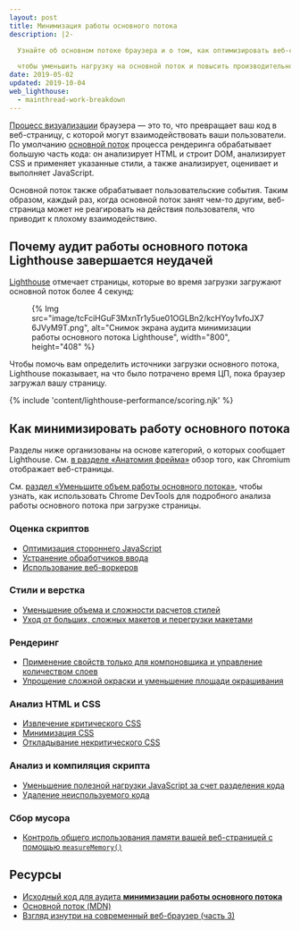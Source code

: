 ```yaml
---
layout: post
title: Минимизация работы основного потока
description: |2-

  Узнайте об основном потоке браузера и о том, как оптимизировать веб-страницу,

  чтобы уменьшить нагрузку на основной поток и повысить производительность.
date: 2019-05-02
updated: 2019-10-04
web_lighthouse:
  - mainthread-work-breakdown
---
```


[Процесс визуализации](https://developers.google.com/web/updates/2018/09/inside-browser-part3) браузера — это то, что превращает ваш код в веб-страницу, с которой могут взаимодействовать ваши пользователи. По умолчанию [основной поток](https://developer.mozilla.org/docs/Glossary/Main_thread) процесса рендеринга обрабатывает большую часть кода: он анализирует HTML и строит DOM, анализирует CSS и применяет указанные стили, а также анализирует, оценивает и выполняет JavaScript.

Основной поток также обрабатывает пользовательские события. Таким образом, каждый раз, когда основной поток занят чем-то другим, веб-страница может не реагировать на действия пользователя, что приводит к плохому взаимодействию.

## Почему аудит работы основного потока Lighthouse завершается неудачей

[Lighthouse](https://developers.google.com/web/tools/lighthouse/) отмечает страницы, которые во время загрузки загружают основной поток более 4 секунд:

<figure>{% Img src="image/tcFciHGuF3MxnTr1y5ue01OGLBn2/kcHYoy1vfoJX76JVyM9T.png", alt="Снимок экрана аудита минимизации работы основного потока Lighthouse", width="800", height="408" %}</figure>

Чтобы помочь вам определить источники загрузки основного потока, Lighthouse показывает, на что было потрачено время ЦП, пока браузер загружал вашу страницу.

{% include 'content/lighthouse-performance/scoring.njk' %}

## Как минимизировать работу основного потока

Разделы ниже организованы на основе категорий, о которых сообщает Lighthouse. См. [в разделе «Анатомия фрейма»](https://aerotwist.com/blog/the-anatomy-of-a-frame/) обзор того, как Chromium отображает веб-страницы.

См. [раздел «Уменьшите объем работы основного потока»](https://developer.chrome.com/docs/devtools/speed/get-started/#main), чтобы узнать, как использовать Chrome DevTools для подробного анализа работы основного потока при загрузке страницы.

### Оценка скриптов

- [Оптимизация стороннего JavaScript](/fast/#optimize-your-third-party-resources)
- [Устранение обработчиков ввода](https://developers.google.com/web/fundamentals/performance/rendering/debounce-your-input-handlers)
- [Использование веб-воркеров](/off-main-thread/)

### Стили и верстка

- [Уменьшение объема и сложности расчетов стилей](https://developers.google.com/web/fundamentals/performance/rendering/reduce-the-scope-and-complexity-of-style-calculations)
- [Уход от больших, сложных макетов и перегрузки макетами](https://developers.google.com/web/fundamentals/performance/rendering/avoid-large-complex-layouts-and-layout-thrashing)

### Рендеринг

- [Применение свойств только для компоновщика и управление количеством слоев](https://developers.google.com/web/fundamentals/performance/rendering/stick-to-compositor-only-properties-and-manage-layer-count)
- [Упрощение сложной окраски и уменьшение площади окрашивания](https://developers.google.com/web/fundamentals/performance/rendering/simplify-paint-complexity-and-reduce-paint-areas)

### Анализ HTML и CSS

- [Извлечение критического CSS](/extract-critical-css/)
- [Минимизация CSS](/minify-css/)
- [Откладывание некритического CSS](/defer-non-critical-css/)

### Анализ и компиляция скрипта

- [Уменьшение полезной нагрузки JavaScript за счет разделения кода](/reduce-javascript-payloads-with-code-splitting/)
- [Удаление неиспользуемого кода](/remove-unused-code/)

### Сбор мусора

- [Контроль общего использования памяти вашей веб-страницей с помощью `measureMemory()`](/monitor-total-page-memory-usage/)

## Ресурсы

- [Исходный код для аудита **минимизации работы основного потока**](https://github.com/GoogleChrome/lighthouse/blob/master/lighthouse-core/audits/mainthread-work-breakdown.js)
- [Основной поток (MDN)](https://developer.mozilla.org/docs/Glossary/Main_thread)
- [Взгляд изнутри на современный веб-браузер (часть 3)](https://developers.google.com/web/updates/2018/09/inside-browser-part3)
